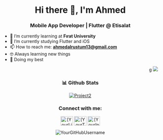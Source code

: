 <!-- Profil Başlığı -->
<h1 align="center">Hi there 👋, I'm Ahmed</h1>
<h3 align="center">Mobile App Developer | Flutter @ Etisalat</h3>

<!-- Profil Bilgileri -->
- 🌱 I’m currently learning at **Fırat University**
- 🔭 I’m currently studying Flutter and iOS
- 📫 How to reach me: **ahmedalrustum13@gmail.com**
- 🤓 Always learning new things
- 🐼 Doing my best
<!-- Profil İstatistikleri -->
<p align="right">g
  <img src="https://user-images.githubusercontent.com/63050133/156676671-d5b2e362-97d4-4404-9447-dd71ddfea82f.gif" />
</p>

<!-- GitHub Repolar -->
<h3 align="center">📊 Github Stats</h3>
<p align="center">
  <a href="https://camo.githubusercontent.com/00178d5c4fe8a9b7cf30f531447d5bb22d5b9a3d24adf0806e9fc5546cce05e0/68747470733a2f2f6769746875622d726561646d652d73747265616b2d73746174732e6865726f6b756170702e636f6d2f3f757365723d6d616e617273686168696e3438267468656d653d746f6b796f6e696768745f64756f"></a>
  <a href="https://github.com/YourGitHubUsername/Project2"><img src="https://github-readme-stats.vercel.app/api/pin/?username=YourGitHubUsername&repo=Project2&theme=radical" alt="Project2"></a>
</p>

<!-- Sosyal Medya İkonları -->
<h3 align="center">Connect with me:</h3>
<p align="center">
  <a href="https://linkedin.com/in/[YourLinkedInUsername]" target="blank"><img align="center" src="https://cdn.jsdelivr.net/npm/simple-icons@v3/icons/linkedin.svg" alt="[YourLinkedInUsername]" height="30" width="40" /></a>
  <a href="https://twitter.com/[YourTwitterUsername]" target="blank"><img align="center" src="https://cdn.jsdelivr.net/npm/simple-icons@v3/icons/twitter.svg" alt="[YourTwitterUsername]" height="30" width="40" /></a>
  <a href="https://instagram.com/[YourInstagramUsername]" target="blank"><img align="center" src="https://cdn.jsdelivr.net/npm/simple-icons@v3/icons/instagram.svg" alt="[YourInstagramUsername]" height="30" width="40" /></a>
</p>

<!-- Profildeki Ziyaretçi Sayacı -->
<p align="center">
  <img src="https://komarev.com/ghpvc/?username=YourGitHubUsername&label=Profile%20views&color=0e75b6&style=flat" alt="YourGitHubUsername" />
</p>
